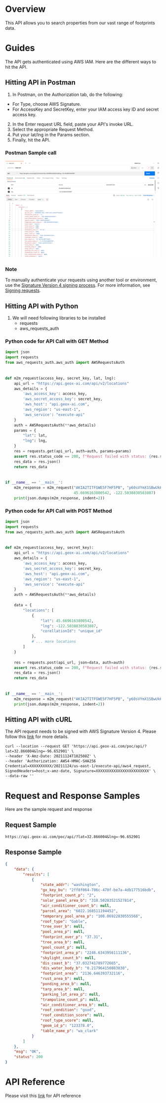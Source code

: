 # Overview

This API allows you to search properties from our vast range of footprints data. 

# Guides

The API gets authenticated using AWS IAM. Here are the different ways to hit the API. 

## Hitting API in Postman
1. In Postman, on the Authorization tab, do the following:
- For Type, choose AWS Signature.
- For AccessKey and SecretKey, enter your IAM access key ID and secret access key.

2. In the Enter request URL field, paste your API's invoke URL.
3. Select the appropriate Request Method.
4. Put your lat/lng in the Params section.
5. Finally, hit the API.

### Postman Sample call
![Postman](postman_example_new.png)

### Note 
To manually authenticate your requests using another tool or environment,
use the [Signature Version 4 signing process](https://docs.aws.amazon.com/general/latest/gr/signature-version-4.html).
For more information, see [Signing requests](https://docs.aws.amazon.com/apigateway/api-reference/signing-requests/).

## Hitting API with Python
1. We will need following libraries to be installed
   - requests
   - aws_requests_auth
### Python code for API Call with GET Method
```python
import json
import requests
from aws_requests_auth.aws_auth import AWSRequestsAuth


def m2m_request(access_key, secret_key, lat, lng):
    api_url = "https://api.geox-ai.com/api/v2/locations"
    aws_details = {
        'aws_access_key': access_key,
        'aws_secret_access_key': secret_key,
        'aws_host': "api.geox-ai.com",
        'aws_region': "us-east-1",
        'aws_service': "execute-api"
    }
    auth = AWSRequestsAuth(**aws_details)
    params = {
        "lat": lat,
        "lng": lng,
    }
    res = requests.get(api_url, auth=auth, params=params)
    assert res.status_code == 200, f"Request failed with status: {res.status_code}"
    res_data = res.json()
    return res_data


if __name__ == '__main__':
    m2m_response = m2m_request("AKIA2TITFGWE5F7HF5PB", "p60sVYmX1SBwUkKfGZF9N5Aml9plS4Izl07Bl1v9",
                               45.6696163800542, -122.5038830583887)
    print(json.dumps(m2m_response, indent=2))
```
### Python code for API Call with POST Method
```python
import json
import requests
from aws_requests_auth.aws_auth import AWSRequestsAuth


def m2m_request(access_key, secret_key):
    api_url = "https://api.geox-ai.com/api/v2/locations"
    aws_details = {
        'aws_access_key': access_key,
        'aws_secret_access_key': secret_key,
        'aws_host': "api.geox-ai.com",
        'aws_region': "us-east-1",
        'aws_service': "execute-api"
    }
    auth = AWSRequestsAuth(**aws_details)

    data = {
        "locations": [
            {
                "lat": 45.6696163800542,
                "lng": -122.5038830583887,
                "corellationId": "unique_id"
            },
            # ... more locations
        ]
    }

    res = requests.post(api_url, json=data, auth=auth)
    assert res.status_code == 200, f"Request failed with status: {res.status_code}"
    res_data = res.json()
    return res_data


if __name__ == '__main__':
    m2m_response = m2m_request("AKIA2TITFGWE5F7HF5PB", "p60sVYmX1SBwUkKfGZF9N5Aml9plS4Izl07Bl1v9")
    print(json.dumps(m2m_response, indent=2))
```
## Hitting API with cURL
The API request needs to be signed with AWS Signature Version 4. Please follow this [link](https://docs.aws.amazon.com/general/latest/gr/sigv4-signed-request-examples.html) for more details. 
```shell
curl --location --request GET 'https://api.geox-ai.com/poc/api/?lat=32.866004&lng=-96.652901' \
--header 'X-Amz-Date: 20211124T102508Z' \
--header 'Authorization: AWS4-HMAC-SHA256 Credential=XXXXXXXXXX/20211124/us-east-1/execute-api/aws4_request, SignedHeaders=host;x-amz-date, Signature=XXXXXXXXXXXXXXXXXXXXXXXX' \
--data-raw ''
```

# Request and Response Samples
Here are the sample request and response

## Request Sample
```shell
https://api.geox-ai.com/poc/api/?lat=32.866004&lng=-96.652901
```

## Response Sample
```json
{
    "data": {
        "results": [
            {
                "state_addr": "washington",
                "gx_key_bu": "2ff8f064-786c-470f-be7a-4db177516bdb",
                "footprint_count_p": "2",
                "solar_panel_area_b": "318.50283521527814",
                "air_conditioner_count_b": null,
                "parcel_area": "6022.168511194452",
                "temporary_pool_area_p": "108.06922830555568",
                "roof_type": "Gable",
                "tree_over_b": null,
                "pool_area_p": null,
                "footprint_over_p": "37.31",
                "tree_area_b": null,
                "pool_count_p": null,
                "footprint_area_p": "2246.6343956111136",
                "skylight_count_b": null,
                "dis_coast_b": "37.032741789772665",
                "dis_water_body_b": "0.217964150883838",
                "footprint_area": "2136.646393732116",
                "rust_area_b": null,
                "ponding_area_b": null,
                "tarp_area_b": null,
                "parking_lot_area_p": null,
                "trampoline_count_p": null,
                "air_conditioner_area_b": null,
                "roof_condition": "good",
                "roof_condition_score": null,
                "roof_type_score": null,
                "geom_id_p": "123378.0",
                "table_name_p": "wa_clark"
            }
        ]
    },
    "msg": "OK",
    "status": 200
}
```

# API Reference
Please visit this [link](https://db8sxr6e96.execute-api.us-west-1.amazonaws.com/api/docs) for API reference
